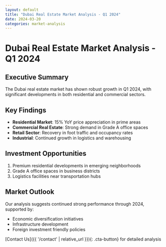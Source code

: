 ```yaml
---
layout: default
title: "Dubai Real Estate Market Analysis - Q1 2024"
date: 2024-03-20
categories: market-analysis
---
```


# Dubai Real Estate Market Analysis - Q1 2024

## Executive Summary
The Dubai real estate market has shown robust growth in Q1 2024, with significant developments in both residential and commercial sectors.

## Key Findings
- **Residential Market**: 15% YoY price appreciation in prime areas
- **Commercial Real Estate**: Strong demand in Grade A office spaces
- **Retail Sector**: Recovery in foot traffic and occupancy rates
- **Industrial**: Continued growth in logistics and warehousing

## Investment Opportunities
1. Premium residential developments in emerging neighborhoods
2. Grade A office spaces in business districts
3. Logistics facilities near transportation hubs

## Market Outlook
Our analysis suggests continued strong performance through 2024, supported by:
- Economic diversification initiatives
- Infrastructure development
- Foreign investment friendly policies

[Contact Us]({{ '/contact' | relative_url }}){: .cta-button} for detailed analysis 